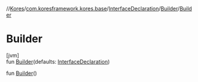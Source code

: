 //[Kores](../../../../index.md)/[com.koresframework.kores.base](../../index.md)/[InterfaceDeclaration](../index.md)/[Builder](index.md)/[Builder](-builder.md)

# Builder

[jvm]\
fun [Builder](-builder.md)(defaults: [InterfaceDeclaration](../index.md))

fun [Builder](-builder.md)()
